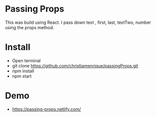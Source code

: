 # Passing Props
This was build using React. I pass down text , first, last, textTwo, number using the props method. 

# Install
* Open terminal 
* git clone https://github.com/christiamenrique/passingProps.git
* npm install
* npm start

# Demo

* https://passing-props.netlify.com/
